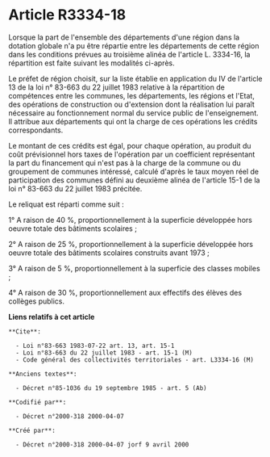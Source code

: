 # Article R3334-18

Lorsque la part de l'ensemble des départements d'une région dans la dotation globale n'a pu être répartie entre les
départements de cette région dans les conditions prévues au troisième alinéa de l'article L. 3334-16, la répartition est
faite suivant les modalités ci-après.

Le préfet de région choisit, sur la liste établie en application du IV de l'article 13 de la loi n° 83-663 du 22 juillet 1983
relative à la répartition de compétences entre les communes, les départements, les régions et l'Etat, des opérations de
construction ou d'extension dont la réalisation lui paraît nécessaire au fonctionnement normal du service public de
l'enseignement. Il attribue aux départements qui ont la charge de ces opérations les crédits correspondants.

Le montant de ces crédits est égal, pour chaque opération, au produit du coût prévisionnel hors taxes de l'opération par un
coefficient représentant la part du financement qui n'est pas à la charge de la commune ou du groupement de communes
intéressé, calculé d'après le taux moyen réel de participation des communes défini au deuxième alinéa de l'article 15-1 de la
loi n° 83-663 du 22 juillet 1983 précitée.

Le reliquat est réparti comme suit :

1° A raison de 40 %, proportionnellement à la superficie développée hors oeuvre totale des bâtiments scolaires ;

2° A raison de 25 %, proportionnellement à la superficie développée hors oeuvre totale des bâtiments scolaires construits
avant 1973 ;

3° A raison de 5 %, proportionnellement à la superficie des classes mobiles ;

4° A raison de 30 %, proportionnellement aux effectifs des élèves des collèges publics.

**Liens relatifs à cet article**

	**Cite**:

	  - Loi n°83-663 1983-07-22 art. 13, art. 15-1
	  - Loi n°83-663 du 22 juillet 1983 - art. 15-1 (M)
	  - Code général des collectivités territoriales - art. L3334-16 (M)

	**Anciens textes**:

	  - Décret n°85-1036 du 19 septembre 1985 - art. 5 (Ab)

	**Codifié par**:

	  - Décret n°2000-318 2000-04-07

	**Créé par**:

	  - Décret n°2000-318 2000-04-07 jorf 9 avril 2000

